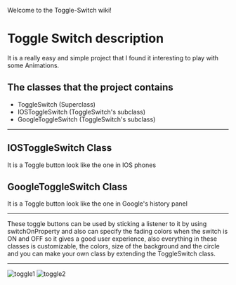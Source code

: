 Welcome to the Toggle-Switch wiki!
# Toggle Switch description
It is a really easy and simple project that I found it interesting to play with some Animations. 
## The classes that the project contains
* ToggleSwitch (Superclass)
* IOSToggleSwitch (ToggleSwitch's subclass)
* GoogleToggleSwitch (ToggleSwitch's subclass)

***
## IOSToggleSwitch Class
 It is a Toggle button look like the one in IOS phones
 ## GoogleToggleSwitch Class
 It is a Toggle button look like the one in Google's history panel

***
These toggle buttons can be used by sticking a listener to it by using switchOnProperty and also can specify the fading colors when the switch is ON and OFF so it gives a good user experience, also everything in these classes is customizable, the colors, size of the background and the circle and you can make your own class by extending the ToggleSwitch class.

***
![toggle1](https://user-images.githubusercontent.com/34658228/60401968-69d67d00-9b89-11e9-8b48-0b63ea70bbf6.PNG)
![toggle2](https://user-images.githubusercontent.com/34658228/60401965-64793280-9b89-11e9-9a61-e5f23d03bd24.PNG)
